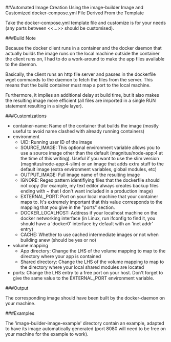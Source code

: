 ##Automated Image Creation Using the image-builder Image and Customized docker-compose.yml File Derived From the Template

Take the docker-compose.yml template file and customize is for your needs (any parts between <<...>> should be customised).

###Build Note

Because the docker client runs in a container and the docker daemon that actually builds the image runs on the local machine outside the container the client runs on, I had to do a work-around to make the app files available to the daemon.

Basically, the client runs an http file server and passes in the dockerfile wget commands to the daemon to fetch the files from the server. This means that the build container must map a port to the local machine.

Furthermore, it implies an additional delay at build time, but it also makes the resulting image more efficient (all files are imported in a single RUN statement resulting in a single layer).

###Customizations

* container-name: Name of the container that builds the image (mostly useful to avoid name clashed with already running containers)
* environment
    * UID: Running user ID of the image
    * SOURCE_IMAGE: This optional environment variable allows you to use a source image other than the default (magnitus/node-app:4 at the time of this writing). Useful if you want to use the slim version (magnitus/node-app:4-slim) or an image that adds extra stuff to the default image (extra environment variables, global modules, etc)
    * OUTPUT_IMAGE: Full image name of the resulting image
    * IGNORE: Regex pattern identifiying files that the dockerfile should not copy (for example, my text editor always creates backup files ending with ~ that I don't want included in a production image)
    * EXTERNAL_PORT: Port on your local machine that your container maps to. It's extremely important that this value corresponds to the mapping that you give in the "ports" section.
    * DOCKER_LOCALHOST: Address if your localhost machine on the docker networking interface (in Linux, run ifconfig to find it, you should have a 'docker0' interface by default with an 'inet addr' entry)
    * CACHE: Whether to use cached intermediate images or not when building anew (should be yes or no) 
* volume mapping
    * App directory: Change the LHS of the volume mapping to map to the directory where your app is contained
    * Shared directory: Change the LHS of the volume mapping to map to the directory where your local shared modules are located
* ports: Change the LHS entry to a free port on your host. Don't forget to give the same value to the EXTERNAL_PORT environment variable.
    
###Output

The corresponding image should have been built by the docker-daemon on your machine. 

###Examples

The 'image-builder-image-example' directory contain an example, adapted to have its image automatically generated (port 8080 will need to be free on your machine for the example to work).
